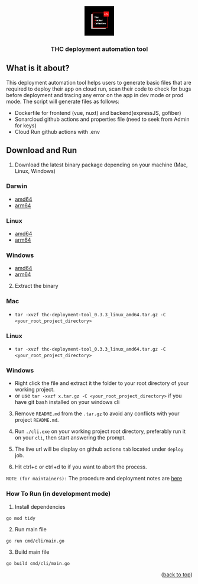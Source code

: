 <div align="center">
  <a href="https://github.com/thcollective">
    <img src="img/thc.png" alt="thc_logo" width="80" height="80">
  </a>
  <h3 align="center">THC deployment automation tool</h3>
</div>

## What is it about?

This deployment automation tool helps users to generate basic files that are required to deploy their app on cloud run, scan their code to check for bugs before deployment and tracing any error on the app in dev mode or prod mode. The script will generate files as follows:

* Dockerfile for frontend (vue, nuxt) and backend(expressJS, gofiber)
* Sonarcloud github actions and properties file (need to seek from Admin for keys)
* Cloud Run github actions with .env

## Download and Run 

1. Download the latest binary package depending on your machine (Mac, Linux, Windows)

### Darwin
*  [amd64](https://github.com/thcollective/thc-deployment-tool/releases/download/v0.3.3/thc-deployment-tool_0.3.3_darwin_amd64.tar.gz) 
*  [arm64](https://github.com/thcollective/thc-deployment-tool/releases/download/v0.3.3/thc-deployment-tool_0.3.3_darwin_arm64.tar.gz)

### Linux
*  [amd64](https://github.com/thcollective/thc-deployment-tool/releases/download/v0.3.3/thc-deployment-tool_0.3.3_linux_amd64.tar.gz)
*  [arm64](https://github.com/thcollective/thc-deployment-tool/releases/download/v0.3.3/thc-deployment-tool_0.3.3_linux_arm64.tar.gz)

### Windows
*  [amd64](https://github.com/thcollective/thc-deployment-tool/releases/download/v0.3.3/thc-deployment-tool_0.3.3_windows_amd64.tar.gz)
*  [arm64](https://github.com/thcollective/thc-deployment-tool/releases/download/v0.3.3/thc-deployment-tool_0.3.3_windows_arm64.tar.gz)

2. Extract the binary

### Mac
* `tar -xvzf thc-deployment-tool_0.3.3_linux_amd64.tar.gz -C <your_root_project_directory>`

### Linux
* `tar -xvzf thc-deployment-tool_0.3.3_linux_amd64.tar.gz -C <your_root_project_directory>`

### Windows
* Right click the file and extract it the folder to your root directory of your working project.
* or use `tar -xvzf x.tar.gz -C <your_root_project_directory>` if you have git bash installed on your windows cli


3. Remove `README.md` from the `.tar.gz` to avoid any conflicts with your project `README.md`. 

4. Run `./cli.exe` on your working project root directory, preferably run it on your `cli`, then start answering the prompt.

5. The live url will be display on github actions `tab` located under `deploy` job.

6. Hit ctrl+c or ctrl+d to if you want to abort the process.

`NOTE (for maintainers):` The procedure and deployment notes are [here](https://github.com/thcollective/thc-deployment-tool/blob/main/PROCEDURE.md)


### How To Run (in development mode)

1. Install dependencies
```
go mod tidy
```

2. Run main file
```
go run cmd/cli/main.go
```

3. Build main file
```
go build cmd/cli/main.go
```



<p align="right">(<a href="#top">back to top</a>)</p>



